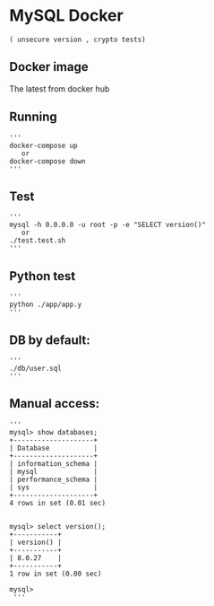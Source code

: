 # MySQL Docker
    ( unsecure version , crypto tests)

## Docker image
The latest from docker hub

## Running

    '''
    docker-compose up
       or
    docker-compose down
    '''
## Test

    '''
    mysql -h 0.0.0.0 -u root -p -e "SELECT version()"
       or
    ./test.test.sh
    '''

## Python test

    '''
    python ./app/app.y
    '''
## DB by default:

    '''
    ./db/user.sql
    '''

## Manual access:
    '''
    mysql> show databases;
    +--------------------+
    | Database           |
    +--------------------+
    | information_schema |
    | mysql              |
    | performance_schema |
    | sys                |
    +--------------------+
    4 rows in set (0.01 sec)
    
    
    mysql> select version();
    +-----------+
    | version() |
    +-----------+
    | 8.0.27    |
    +-----------+
    1 row in set (0.00 sec)
    
    mysql> 
     '''